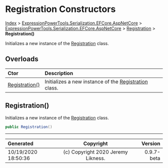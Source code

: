﻿# Registration Constructors

[Index](../index.md) > [ExpressionPowerTools.Serialization.EFCore.AspNetCore](ExpressionPowerTools.Serialization.EFCore.AspNetCore.a.md) > [ExpressionPowerTools.Serialization.EFCore.AspNetCore](ExpressionPowerTools.Serialization.EFCore.AspNetCore.n.md) > [Registration](ExpressionPowerTools.Serialization.EFCore.AspNetCore.Registration.cs.md) > **Registration()**

Initializes a new instance of the [Registration](ExpressionPowerTools.Serialization.EFCore.AspNetCore.Registration.cs.md) class.

## Overloads

| Ctor | Description |
| :-- | :-- |
| [Registration()](#registration) | Initializes a new instance of the [Registration](ExpressionPowerTools.Serialization.EFCore.AspNetCore.Registration.cs.md) class. |

## Registration()

Initializes a new instance of the [Registration](ExpressionPowerTools.Serialization.EFCore.AspNetCore.Registration.cs.md) class.

```csharp
public Registration()
```



---

| Generated | Copyright | Version |
| :-- | :-: | --: |
| 10/19/2020 18:50:36 | (c) Copyright 2020 Jeremy Likness. | 0.9.7-beta |
